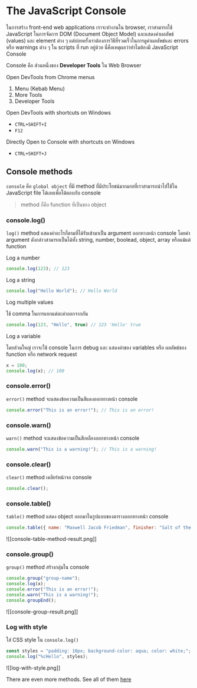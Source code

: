 # The JavaScript Console

ในการสร้าง front-end web applications เราจะทำงานใน browser, เราสามารถใช้ JavaScript ในการจัดการ DOM (Document Object Model) และแสดงค่าผลลัพธ์ (values) และ element ต่าง ๆ แต่บ่อยครั้งเราต้องการวิธีที่รวดเร็วในการดูค่าผลลัพธ์และ errors หรือ warnings ต่าง ๆ ใน scripts ที่ run อยู่ด้วย นี่คือเหตุผลว่าทำไมต้องมี JavaScript Console

Console คือ ส่วนหนึ่งของ **Developer Tools** ใน Web Browser 

Open DevTools from Chrome menus
1. Menu (Kebab Menu)
2. More Tools
3. Developer Tools

Open DevTools with shortcuts on Windows
- `CTRL+SHIFT+I`
- `F12`

Directly Open to Console with shortcuts on Windows
- `CTRL+SHIFT+J`

## Console methods

`console` คือ `global object` ที่มี method ที่มีประโยชน์มากมายที่เราสามารถนำไปใช้ใน JavaScript file ได้เลยเพื่อโต้ตอบกับ console
> method ก็คือ function ที่เป็นของ object

### console.log()
`log()` method แสดงค่าอะไรก็ตามที่ได้รับเข้ามาเป็น argument ออกทางหน้า console โดยค่า argument ดังกล่าวสามารถเป็นได้ทั้ง string, number, boolead, object, array หรือแม้แต่ function

Log a number
```javascript
console.log(123); // 123
```

Log a string
```javascript
console.log("Hello World"); // Hello World
```

Log multiple values

ใช้ comma ในการแยกแต่ละค่าออกจากกัน
```javascript
console.log(123, "Hello", true) // 123 'Hello' true
```

Log a variable

โดยส่วนใหญ่ เราจะใช้ console ในการ debug และ แสดงค่าของ variables หรือ ผลลัพธ์ของ function หรือ network request 
```javascript
x = 100;
console.log(x); // 100
```

### console.error()
`error()` method จะแสดงข้อความเป็นสีแดงออกทางหน้า console
```javascript
console.error("This is an error!"); // This is an error!
```

### console.warn()
`warn()` method จะแสดงข้อความเป็นสีเหลืองออกทางหน้า console
```javascript
console.warn("This is a warning!"); // This is a warning!
```

### console.clear()
`clear()` method เคลียร์หน้าจอ console
```javascript
console.clear();
```

### console.table()
`table()` method แสดง object ออกมาในรูปแบบของตารางออกทางหน้า console
```javascript
console.table({ name: "Maxwell Jacob Friedman", finisher: "Salt of the Earth"});
```
![[console-table-method-result.png]]

### console.group()
`group()` method สร้างกลุ่มใน console
```javascript
console.group("group-name");
console.log(x);
console.error("This is an error!");
console.warn("This is a warning!");
console.groupEnd();
```
![[console-group-result.png]]

### Log with style
ใส่ CSS style ใน `console.log()`
```javascript
const styles = "padding: 10px; background-color: aqua; color: white;";
console.log("%cHello", styles);
```
![[log-with-style.png]]

There are even more methods. See all of them [here](https://developer.mozilla.org/en-US/docs/Web/API/console)
